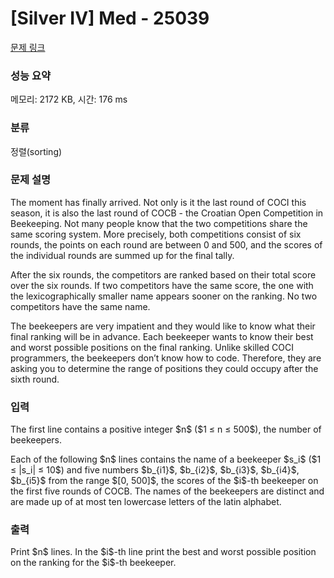 # [Silver IV] Med - 25039 

[문제 링크](https://www.acmicpc.net/problem/25039) 

### 성능 요약

메모리: 2172 KB, 시간: 176 ms

### 분류

정렬(sorting)

### 문제 설명

<p>The moment has finally arrived. Not only is it the last round of COCI this season, it is also the last round of COCB - the Croatian Open Competition in Beekeeping. Not many people know that the two competitions share the same scoring system. More precisely, both competitions consist of six rounds, the points on each round are between 0 and 500, and the scores of the individual rounds are summed up for the final tally.</p>

<p>After the six rounds, the competitors are ranked based on their total score over the six rounds. If two competitors have the same score, the one with the lexicographically smaller name appears sooner on the ranking. No two competitors have the same name.</p>

<p>The beekeepers are very impatient and they would like to know what their final ranking will be in advance. Each beekeeper wants to know their best and worst possible positions on the final ranking. Unlike skilled COCI programmers, the beekeepers don’t know how to code. Therefore, they are asking you to determine the range of positions they could occupy after the sixth round.</p>

### 입력 

 <p>The first line contains a positive integer $n$ ($1 ≤ n ≤ 500$), the number of beekeepers.</p>

<p>Each of the following $n$ lines contains the name of a beekeeper $s_i$ ($1 ≤ |s_i| ≤ 10$) and five numbers $b_{i1}$, $b_{i2}$, $b_{i3}$, $b_{i4}$, $b_{i5}$ from the range $[0, 500]$, the scores of the $i$-th beekeeper on the first five rounds of COCB. The names of the beekeepers are distinct and are made up of at most ten lowercase letters of the latin alphabet.</p>

### 출력 

 <p>Print $n$ lines. In the $i$-th line print the best and worst possible position on the ranking for the $i$-th beekeeper.</p>

